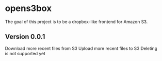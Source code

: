 # opens3box

The goal of this project is to be a dropbox-like frontend for Amazon S3.

Version 0.0.1
----
Download more recent files from S3
Upload more recent files to S3
Deleting is not supported yet
